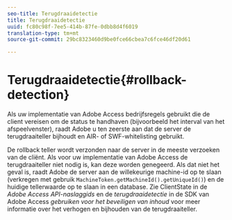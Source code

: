 ```yaml
---
seo-title: Terugdraaidetectie
title: Terugdraaidetectie
uuid: fc80c98f-7ee5-414b-87fe-0dbb8d4f6019
translation-type: tm+mt
source-git-commit: 29bc8323460d9be0fce66cbea7c6fce46df20d61

---
```



# Terugdraaidetectie{#rollback-detection}

Als uw implementatie van Adobe Access bedrijfsregels gebruikt die de client vereisen om de status te handhaven (bijvoorbeeld het interval van het afspeelvenster), raadt Adobe u ten zeerste aan dat de server de terugdraaiteller bijhoudt en AIR- of SWF-whitelisting gebruikt.

De rollback teller wordt verzonden naar de server in de meeste verzoeken van de cliënt. Als voor uw implementatie van Adobe Access de terugdraaiteller niet nodig is, kan deze worden genegeerd. Als dat niet het geval is, raadt Adobe de server aan de willekeurige machine-id op te slaan (verkregen met gebruik `MachineToken.getMachineId().getUniqueId()`) en de huidige tellerwaarde op te slaan in een database. Zie ClientState in de *Adobe Access API-naslaggids* en de *terugdraaidetectie* in de SDK van Adobe Access *gebruiken voor het beveiligen van inhoud* voor meer informatie over het verhogen en bijhouden van de terugdraaiteller.
